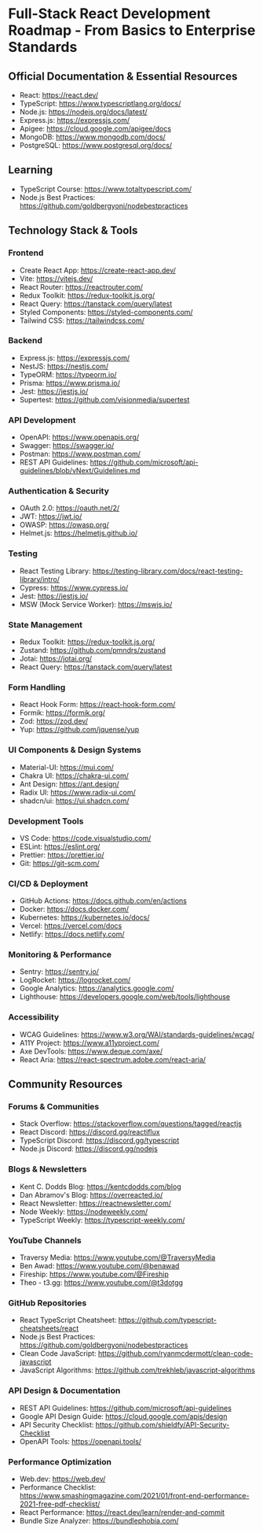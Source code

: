 # Full-Stack React Development Roadmap - From Basics to Enterprise Standards

## Official Documentation & Essential Resources
- React: https://react.dev/
- TypeScript: https://www.typescriptlang.org/docs/
- Node.js: https://nodejs.org/docs/latest/
- Express.js: https://expressjs.com/
- Apigee: https://cloud.google.com/apigee/docs
- MongoDB: https://www.mongodb.com/docs/
- PostgreSQL: https://www.postgresql.org/docs/

## Learning 
- TypeScript Course: https://www.totaltypescript.com/
- Node.js Best Practices: https://github.com/goldbergyoni/nodebestpractices

## Technology Stack & Tools

### Frontend
- Create React App: https://create-react-app.dev/
- Vite: https://vitejs.dev/
- React Router: https://reactrouter.com/
- Redux Toolkit: https://redux-toolkit.js.org/
- React Query: https://tanstack.com/query/latest
- Styled Components: https://styled-components.com/
- Tailwind CSS: https://tailwindcss.com/

### Backend
- Express.js: https://expressjs.com/
- NestJS: https://nestjs.com/
- TypeORM: https://typeorm.io/
- Prisma: https://www.prisma.io/
- Jest: https://jestjs.io/
- Supertest: https://github.com/visionmedia/supertest

### API Development
- OpenAPI: https://www.openapis.org/
- Swagger: https://swagger.io/
- Postman: https://www.postman.com/
- REST API Guidelines: https://github.com/microsoft/api-guidelines/blob/vNext/Guidelines.md

### Authentication & Security
- OAuth 2.0: https://oauth.net/2/
- JWT: https://jwt.io/
- OWASP: https://owasp.org/
- Helmet.js: https://helmetjs.github.io/

### Testing
- React Testing Library: https://testing-library.com/docs/react-testing-library/intro/
- Cypress: https://www.cypress.io/
- Jest: https://jestjs.io/
- MSW (Mock Service Worker): https://mswjs.io/

### State Management
- Redux Toolkit: https://redux-toolkit.js.org/
- Zustand: https://github.com/pmndrs/zustand
- Jotai: https://jotai.org/
- React Query: https://tanstack.com/query/latest

### Form Handling
- React Hook Form: https://react-hook-form.com/
- Formik: https://formik.org/
- Zod: https://zod.dev/
- Yup: https://github.com/jquense/yup

### UI Components & Design Systems
- Material-UI: https://mui.com/
- Chakra UI: https://chakra-ui.com/
- Ant Design: https://ant.design/
- Radix UI: https://www.radix-ui.com/
- shadcn/ui: https://ui.shadcn.com/

### Development Tools
- VS Code: https://code.visualstudio.com/
- ESLint: https://eslint.org/
- Prettier: https://prettier.io/
- Git: https://git-scm.com/

### CI/CD & Deployment
- GitHub Actions: https://docs.github.com/en/actions
- Docker: https://docs.docker.com/
- Kubernetes: https://kubernetes.io/docs/
- Vercel: https://vercel.com/docs
- Netlify: https://docs.netlify.com/

### Monitoring & Performance
- Sentry: https://sentry.io/
- LogRocket: https://logrocket.com/
- Google Analytics: https://analytics.google.com/
- Lighthouse: https://developers.google.com/web/tools/lighthouse

### Accessibility
- WCAG Guidelines: https://www.w3.org/WAI/standards-guidelines/wcag/
- A11Y Project: https://www.a11yproject.com/
- Axe DevTools: https://www.deque.com/axe/
- React Aria: https://react-spectrum.adobe.com/react-aria/

## Community Resources

### Forums & Communities
- Stack Overflow: https://stackoverflow.com/questions/tagged/reactjs
- React Discord: https://discord.gg/reactiflux
- TypeScript Discord: https://discord.gg/typescript
- Node.js Discord: https://discord.gg/nodejs

### Blogs & Newsletters
- Kent C. Dodds Blog: https://kentcdodds.com/blog
- Dan Abramov's Blog: https://overreacted.io/
- React Newsletter: https://reactnewsletter.com/
- Node Weekly: https://nodeweekly.com/
- TypeScript Weekly: https://typescript-weekly.com/

### YouTube Channels
- Traversy Media: https://www.youtube.com/@TraversyMedia
- Ben Awad: https://www.youtube.com/@benawad
- Fireship: https://www.youtube.com/@Fireship
- Theo - t3.gg: https://www.youtube.com/@t3dotgg

### GitHub Repositories
- React TypeScript Cheatsheet: https://github.com/typescript-cheatsheets/react
- Node.js Best Practices: https://github.com/goldbergyoni/nodebestpractices
- Clean Code JavaScript: https://github.com/ryanmcdermott/clean-code-javascript
- JavaScript Algorithms: https://github.com/trekhleb/javascript-algorithms

### API Design & Documentation
- REST API Guidelines: https://github.com/microsoft/api-guidelines
- Google API Design Guide: https://cloud.google.com/apis/design
- API Security Checklist: https://github.com/shieldfy/API-Security-Checklist
- OpenAPI Tools: https://openapi.tools/

### Performance Optimization
- Web.dev: https://web.dev/
- Performance Checklist: https://www.smashingmagazine.com/2021/01/front-end-performance-2021-free-pdf-checklist/
- React Performance: https://react.dev/learn/render-and-commit
- Bundle Size Analyzer: https://bundlephobia.com/

